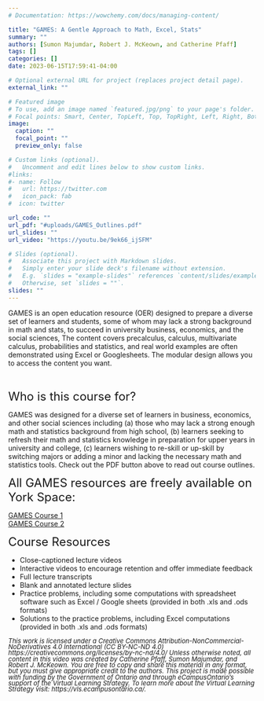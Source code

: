 ```yaml
---
# Documentation: https://wowchemy.com/docs/managing-content/

title: "GAMES: A Gentle Approach to Math, Excel, Stats"
summary: ""
authors: [Sumon Majumdar, Robert J. McKeown, and Catherine Pfaff]
tags: []
categories: []
date: 2023-06-15T17:59:41-04:00

# Optional external URL for project (replaces project detail page).
external_link: ""

# Featured image
# To use, add an image named `featured.jpg/png` to your page's folder.
# Focal points: Smart, Center, TopLeft, Top, TopRight, Left, Right, BottomLeft, Bottom, BottomRight.
image:
  caption: ""
  focal_point: ""
  preview_only: false

# Custom links (optional).
#   Uncomment and edit lines below to show custom links.
#links:
#- name: Follow
#   url: https://twitter.com
#   icon_pack: fab
#  icon: twitter

url_code: ""
url_pdf: "#uploads/GAMES_Outlines.pdf"   
url_slides: ""
url_video: "https://youtu.be/9ek66_ijSFM"

# Slides (optional).
#   Associate this project with Markdown slides.
#   Simply enter your slide deck's filename without extension.
#   E.g. `slides = "example-slides"` references `content/slides/example-slides.md`.
#   Otherwise, set `slides = ""`.
slides: ""
---
```


<p>GAMES is an open education resource (OER) designed to prepare a diverse set of learners and students, some of whom may lack a strong background in math and stats, to succeed in university business, economics, and the social sciences, The content covers precalculus, calculus, multivariate calculus, probabilities and statistics, and real world examples are often demonstrated using Excel or Googlesheets. The modular design allows you to access the content you want.<p><br>

<font size="+2">Who is this course for?</font>

GAMES was designed for a diverse set of learners in business, economics, and other social sciences including (a) those who may lack a strong enough math and statistics background from high school, (b) learners seeking to refresh their math and statistics knowledge in preparation for upper years in university and college, (c) learners wishing to re-skill or up-skill by switching majors or adding a minor and lacking the necessary math and statistics tools. Check out the PDF button above to read out course outlines.<br>

<font size="+2">All GAMES resources are freely available on York Space:</font><br>

<a href="https://yorkspace.library.yorku.ca/xmlui/handle/10315/39775">GAMES Course 1</a> <br>
<a href="https://yorkspace.library.yorku.ca/xmlui/handle/10315/39776">GAMES Course 2</a><br>

<font size="+2">Course Resources</font>

<ul>
  <li>Close-captioned lecture videos</li>
  <li>Interactive videos to encourage retention and offer immediate feedback</li>
  <li>Full lecture transcripts</li>
  <li>Blank and annotated lecture slides</li>
  <li>Practice problems, including some computations with spreadsheet software such as Excel / Google sheets (provided in both .xls and .ods formats)</li>
  <li>Solutions to the practice problems, including Excel computations (provided in both .xls and .ods formats)</li>
</ul>


<p style="line-height:0.95">
<font size="-1"> <i>This work is licensed under a Creative Commons Attribution-NonCommercial-NoDerivatives 4.0 International (CC BY-NC-ND 4.0) https://creativecommons.org/licenses/by-nc-nd/4.0/  Unless otherwise noted, all content in this video was created by Catherine Pfaff, Sumon Majumdar, and Robert J. McKeown. You are free to copy and share this material in any format, but you must give appropriate credit to the authors. This project is made possible with funding by the Government of Ontario and through eCampusOntario’s support of the Virtual Learning Strategy. To learn more about the Virtual Learning Strategy visit: https://vls.ecampusontario.ca/.</i> </font>
</p>


